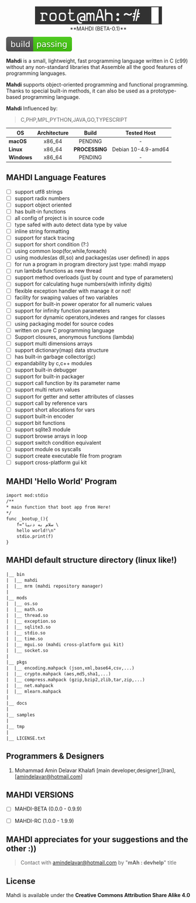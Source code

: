 <p align="center" >
<img src="devdocs/assets/logo.png"  alt="Mahdi Programming Language" title="Mahdi Programming Language"> <br>
**MAHDI (BETA-0.1)**
</p>

![Build Status](devdocs/assets/passing.svg)

**Mahdi** is a small, lightweight, fast programming language written in C (c99) without any non-standard libraries that Assemble all the good features of programming languages.

**Mahdi** supports object-oriented programming and functional programming. Thanks to special built-in methods, it can also be used as a prototype-based programming language.

**Mahdi** Influenced by:
 > C,PHP,MPL,PYTHON,JAVA,GO,TYPESCRIPT


| **OS** | **Architecture** | **Build** | **Tested Host**|
|---|:---:|:---:|:---:|
| **macOS**   | x86_64 |PENDING      |-
| **Linux**   | x86_64 |**PROCESSING**  |Debian 10-4.9-amd64
| **Windows** | x86_64 |PENDING      |-




MAHDI Language Features
--------

- [ ] support utf8 strings 
- [ ] support radix numbers  
- [ ] support object oriented
- [ ] has built-in functions  
- [ ] all config of project is in source code
- [ ] type safed with auto detect data type by value
- [ ] inline string formatting
- [ ] support for stack tracing
- [ ] support for short condition (?:)
- [ ] using common loop(for,while,foreach)
- [ ] using modules(as dll,so) and packages(as user defined) in apps
- [ ] for run a program in program directory just type: mahdi myapp
- [ ] run lambda functions as new thread
- [ ] support method overloads (just by count and type of parameters)
- [ ] support for calculating huge numbers(with infinity digits)
- [ ] flexible exception handler with manage it or not!
- [ ] facility for swaping values of two variables
- [ ] support for built-in power operator for all numeric values
- [ ] support for infinity function parameters
- [ ] support for dynamic operators,indexes and ranges for classes
- [ ] using packaging model for source codes
- [ ] written on pure C programming language
- [ ] Support closures, anonymous functions (lambda)
- [ ] support multi dimensions arrays  
- [ ] support dictionary(map) data structure
- [ ] has built-in garbage collector(gc)  
- [ ] expandability by c,c++ modules  
- [ ] support built-in debugger
- [ ] support for built-in packager
- [ ] support call function by its parameter name
- [ ] support multi return values  
- [ ] support for getter and setter attributes of classes
- [ ] support call by reference vars  
- [ ] support short allocations for vars  
- [ ] support built-in encoder  
- [ ] support bit functions  
- [ ] support sqlite3 module  
- [ ] support browse arrays in loop  
- [ ] support switch condition equivalent  
- [ ] support module os syscalls
- [ ] support create executable file from program
- [ ] support cross-platform gui kit

MAHDI 'Hello World' Program
--------

    import mod:stdio
    /**
    * main function that boot app from Here!
    */
    func _bootup_(){
        f="سلام به دنیا \
        hello world!\n"
        stdio.print(f)
    }

MAHDI default structure directory (linux like!)
--------

    |__ bin
    |  |__ mahdi
    |  |__ mrm (mahdi repository manager)
    |
    |__ mods
    |  |__ os.so
    |  |__ math.so
    |  |__ thread.so
    |  |__ exception.so
    |  |__ sqlite3.so
    |  |__ stdio.so
    |  |__ time.so
    |  |__ mgui.so (mahdi cross-platform gui kit)
    |  |__ socket.so
    |
    |__ pkgs
    |  |__ encoding.mahpack (json,xml,base64,csv,...)
    |  |__ crypto.mahpack (aes,md5,sha1,...)
    |  |__ compress.mahpack (gzip,bzip2,zlib,tar,zip,...)
    |  |__ net.mahpack
    |  |__ mlearn.mahpack
    |
    |__ docs
    |
    |__ samples
    |
    |__ tmp
    |
    |__ LICENSE.txt

Programmers & Designers
--------

1. Mohammad Amin Delavar Khalafi [main developer,designer],[Iran],[amindelavar@hotmail.com]

MAHDI VERSIONS
--------

- [ ] MAHDI-BETA (0.0.0 - 0.9.9)
- [ ] MAHDI-RC (1.0.0 - 1.9.9)



MAHDI appreciates for your suggestions and the other :))
--------

> Contact with amindelavar@hotmail.com by "**mAh : devhelp**" title

License
--------

Mahdi is available under the **Creative Commons Attribution Share Alike 4.0**
